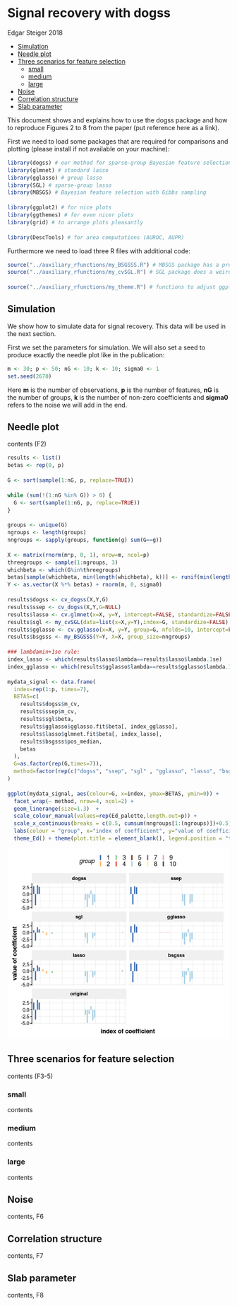 Signal recovery with dogss
================
Edgar Steiger
2018

-   [Simulation](#simulation)
-   [Needle plot](#needle-plot)
-   [Three scenarios for feature selection](#three-scenarios-for-feature-selection)
    -   [small](#small)
    -   [medium](#medium)
    -   [large](#large)
-   [Noise](#noise)
-   [Correlation structure](#correlation-structure)
-   [Slab parameter](#slab-parameter)

This document shows and explains how to use the dogss package and how to reproduce Figures 2 to 8 from the paper (put reference here as a link).

First we need to load some packages that are required for comparisons and plotting (please install if not available on your machine):

``` r
library(dogss) # our method for sparse-group Bayesian feature selection with EP
library(glmnet) # standard lasso
library(gglasso) # group lasso
library(SGL) # sparse-group lasso
library(MBSGS) # Bayesian feature selection with Gibbs sampling

library(ggplot2) # for nice plots
library(ggthemes) # for even nicer plots
library(grid) # to arrange plots pleasantly

library(DescTools) # for area computations (AUROC, AUPR)
```

Furthermore we need to load three R files with additional code:

``` r
source("../auxiliary_rfunctions/my_BSGSSS.R") # MBSGS package has a problem with groups of size 1
source("../auxiliary_rfunctions/my_cvSGL.R") # SGL package does a weird cross validation, this is cv similar to gglasso/glmnet package

source("../auxiliary_rfunctions/my_theme.R") # functions to adjust ggplots
```

Simulation
----------

We show how to simulate data for signal recovery. This data will be used in the next section.

First we set the parameters for simulation. We will also set a seed to produce exactly the needle plot like in the publication:

``` r
m <- 30; p <- 50; nG <- 10; k <- 10; sigma0 <- 1
set.seed(2670)
```

Here **m** is the number of observations, **p** is the number of features, **nG** is the number of groups, **k** is the number of non-zero coefficients and **sigma0** refers to the noise we will add in the end.

Needle plot
-----------

contents (F2)

``` r
results <- list()
betas <- rep(0, p)

G <- sort(sample(1:nG, p, replace=TRUE))

while (sum(!(1:nG %in% G)) > 0) {
  G <- sort(sample(1:nG, p, replace=TRUE))
}

groups <- unique(G)
ngroups <- length(groups)
nngroups <- sapply(groups, function(g) sum(G==g))

X <- matrix(rnorm(m*p, 0, 1), nrow=m, ncol=p)
threegroups <- sample(1:ngroups, 3)
whichbeta <- which(G%in%threegroups)
betas[sample(whichbeta, min(length(whichbeta), k))] <- runif(min(length(whichbeta), k), -5, 5)
Y <- as.vector(X %*% betas) + rnorm(m, 0, sigma0)

results$dogss <- cv_dogss(X,Y,G)
results$ssep <- cv_dogss(X,Y,G=NULL) 
results$lasso <- cv.glmnet(x=X, y=Y, intercept=FALSE, standardize=FALSE)
results$sgl <- my_cvSGL(data=list(x=X,y=Y),index=G, standardize=FALSE)
results$gglasso <- cv.gglasso(x=X, y=Y, group=G, nfolds=10, intercept=FALSE)
results$bsgsss <- my_BSGSSS(Y=Y, X=X, group_size=nngroups)

### lambdamin+1se rule:
index_lasso <- which(results$lasso$lambda==results$lasso$lambda.1se)
index_gglasso <- which(results$gglasso$lambda==results$gglasso$lambda.1se)

mydata_signal <- data.frame(
  index=rep(1:p, times=7),
  BETAS=c(
    results$dogss$m_cv, 
    results$ssep$m_cv, 
    results$sgl$beta,
    results$gglasso$gglasso.fit$beta[, index_gglasso], 
    results$lasso$glmnet.fit$beta[, index_lasso], 
    results$bsgsss$pos_median,
    betas
  ),
  G=as.factor(rep(G,times=7)),
  method=factor(rep(c("dogss", "ssep", "sgl" , "gglasso", "lasso", "bsgsss", "original"), each=p), levels=c("dogss", "ssep", "sgl" , "gglasso", "lasso", "bsgsss", "original"), ordered=TRUE)
)

ggplot(mydata_signal, aes(colour=G, x=index, ymax=BETAS, ymin=0)) +
  facet_wrap(~ method, nrow=4, ncol=2) +
  geom_linerange(size=1.3)  +
  scale_colour_manual(values=rep(Ed_palette,length.out=p)) +
  scale_x_continuous(breaks = c(0.5, cumsum(nngroups[1:(ngroups)])+0.5), expand=c(0,1)) +
  labs(colour = "group", x="index of coefficient", y="value of coefficient") +
  theme_Ed() + theme(plot.title = element_blank(), legend.position = "top", axis.text.x = element_blank(), axis.ticks.x = element_blank(), axis.line.x =element_blank())
```

![](signal_recovery_files/figure-markdown_github/figure2-1.png)

Three scenarios for feature selection
-------------------------------------

contents (F3-5)

### small

contents

### medium

contents

### large

contents

Noise
-----

contents, F6

Correlation structure
---------------------

contents, F7

Slab parameter
--------------

contents, F8
